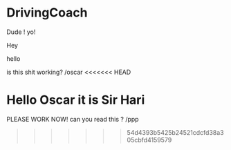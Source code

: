 # DrivingCoach
Dude !
yo!

Hey

hello

is this shit working? /oscar
<<<<<<< HEAD


Hello Oscar it is Sir Hari
=======
PLEASE WORK NOW! can you read this ? /ppp
>>>>>>> 54d4393b5425b24521cdcfd38a305cbfd4159579
